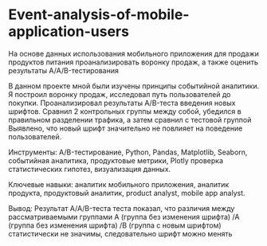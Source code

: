 # Event-analysis-of-mobile-application-users

На основе данных использования мобильного приложения для продажи продуктов питания проанализировать воронку продаж, а также оценить результаты A/A/B-тестирования

В данном проекте мной были изучены принципы событийной аналитики. Я построил воронку продаж, исследовал путь пользователей до покупки. Проанализировал результаты A/B-теста введения новых шрифтов. Сравнил 2 контрольных группы между собой, убедился в правильном разделении трафика, а затем сравнил с тестовой группой Выявлено, что новый шрифт значительно не повлияет на поведение пользователей.

Инструменты: A/B-тестирование, Python, Pandas, Matplotlib, Seaborn, событийная аналитика, продуктовые метрики, Plotly проверка статистических гипотез, визуализация данных.

Ключевые навыки: аналитик мобильного приложения, аналитик продукта, продуктовый аналитик, product analyst, mobile app analyst.

Вывод: Результат A/A/B-теста теста показал, что различия между рассматриваемыми группами A (группа без изменения шрифта) /A (группа без изменения шрифта) /B (группа с новым шрифтом) статистически не значимы, следовательно шрифт можно менять
